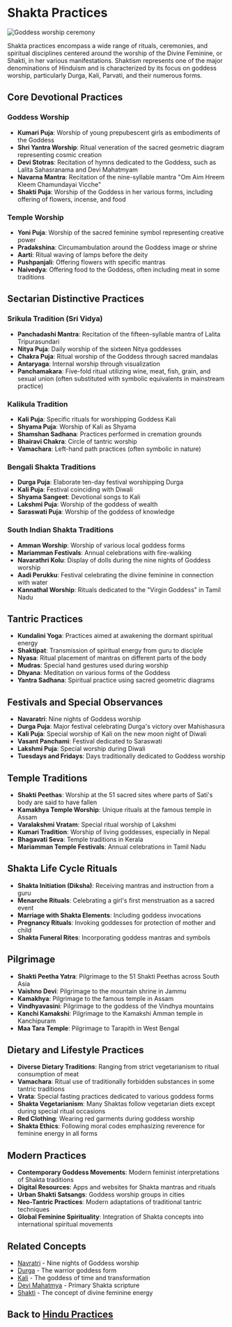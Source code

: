 # Shakta Practices

![Goddess worship ceremony](shakta_worship.jpg)

Shakta practices encompass a wide range of rituals, ceremonies, and spiritual disciplines centered around the worship of the Divine Feminine, or Shakti, in her various manifestations. Shaktism represents one of the major denominations of Hinduism and is characterized by its focus on goddess worship, particularly Durga, Kali, Parvati, and their numerous forms.

## Core Devotional Practices

### Goddess Worship

- **Kumari Puja**: Worship of young prepubescent girls as embodiments of the Goddess
- **Shri Yantra Worship**: Ritual veneration of the sacred geometric diagram representing cosmic creation
- **Devi Stotras**: Recitation of hymns dedicated to the Goddess, such as Lalita Sahasranama and Devi Mahatmyam
- **Navarna Mantra**: Recitation of the nine-syllable mantra "Om Aim Hreem Kleem Chamundayai Vicche"
- **Shakti Puja**: Worship of the Goddess in her various forms, including offering of flowers, incense, and food

### Temple Worship

- **Yoni Puja**: Worship of the sacred feminine symbol representing creative power
- **Pradakshina**: Circumambulation around the Goddess image or shrine
- **Aarti**: Ritual waving of lamps before the deity
- **Pushpanjali**: Offering flowers with specific mantras
- **Naivedya**: Offering food to the Goddess, often including meat in some traditions

## Sectarian Distinctive Practices

### Srikula Tradition (Sri Vidya)

- **Panchadashi Mantra**: Recitation of the fifteen-syllable mantra of Lalita Tripurasundari
- **Nitya Puja**: Daily worship of the sixteen Nitya goddesses
- **Chakra Puja**: Ritual worship of the Goddess through sacred mandalas
- **Antaryaga**: Internal worship through visualization
- **Panchamakara**: Five-fold ritual utilizing wine, meat, fish, grain, and sexual union (often substituted with symbolic equivalents in mainstream practice)

### Kalikula Tradition

- **Kali Puja**: Specific rituals for worshipping Goddess Kali
- **Shyama Puja**: Worship of Kali as Shyama
- **Shamshan Sadhana**: Practices performed in cremation grounds
- **Bhairavi Chakra**: Circle of tantric worship
- **Vamachara**: Left-hand path practices (often symbolic in nature)

### Bengali Shakta Traditions

- **Durga Puja**: Elaborate ten-day festival worshipping Durga
- **Kali Puja**: Festival coinciding with Diwali
- **Shyama Sangeet**: Devotional songs to Kali
- **Lakshmi Puja**: Worship of the goddess of wealth
- **Saraswati Puja**: Worship of the goddess of knowledge

### South Indian Shakta Traditions

- **Amman Worship**: Worship of various local goddess forms
- **Mariamman Festivals**: Annual celebrations with fire-walking
- **Navarathri Kolu**: Display of dolls during the nine nights of Goddess worship
- **Aadi Perukku**: Festival celebrating the divine feminine in connection with water
- **Kannathal Worship**: Rituals dedicated to the "Virgin Goddess" in Tamil Nadu

## Tantric Practices

- **Kundalini Yoga**: Practices aimed at awakening the dormant spiritual energy
- **Shaktipat**: Transmission of spiritual energy from guru to disciple
- **Nyasa**: Ritual placement of mantras on different parts of the body
- **Mudras**: Special hand gestures used during worship
- **Dhyana**: Meditation on various forms of the Goddess
- **Yantra Sadhana**: Spiritual practice using sacred geometric diagrams

## Festivals and Special Observances

- **Navaratri**: Nine nights of Goddess worship
- **Durga Puja**: Major festival celebrating Durga's victory over Mahishasura
- **Kali Puja**: Special worship of Kali on the new moon night of Diwali
- **Vasant Panchami**: Festival dedicated to Saraswati
- **Lakshmi Puja**: Special worship during Diwali
- **Tuesdays and Fridays**: Days traditionally dedicated to Goddess worship

## Temple Traditions

- **Shakti Peethas**: Worship at the 51 sacred sites where parts of Sati's body are said to have fallen
- **Kamakhya Temple Worship**: Unique rituals at the famous temple in Assam
- **Varalakshmi Vratam**: Special ritual worship of Lakshmi
- **Kumari Tradition**: Worship of living goddesses, especially in Nepal
- **Bhagavati Seva**: Temple traditions in Kerala
- **Mariamman Temple Festivals**: Annual celebrations in Tamil Nadu

## Shakta Life Cycle Rituals

- **Shakta Initiation (Diksha)**: Receiving mantras and instruction from a guru
- **Menarche Rituals**: Celebrating a girl's first menstruation as a sacred event
- **Marriage with Shakta Elements**: Including goddess invocations
- **Pregnancy Rituals**: Invoking goddesses for protection of mother and child
- **Shakta Funeral Rites**: Incorporating goddess mantras and symbols

## Pilgrimage

- **Shakti Peetha Yatra**: Pilgrimage to the 51 Shakti Peethas across South Asia
- **Vaishno Devi**: Pilgrimage to the mountain shrine in Jammu
- **Kamakhya**: Pilgrimage to the famous temple in Assam
- **Vindhyavasini**: Pilgrimage to the goddess of the Vindhya mountains
- **Kanchi Kamakshi**: Pilgrimage to the Kamakshi Amman temple in Kanchipuram
- **Maa Tara Temple**: Pilgrimage to Tarapith in West Bengal

## Dietary and Lifestyle Practices

- **Diverse Dietary Traditions**: Ranging from strict vegetarianism to ritual consumption of meat
- **Vamachara**: Ritual use of traditionally forbidden substances in some tantric traditions
- **Vrata**: Special fasting practices dedicated to various goddess forms
- **Shakta Vegetarianism**: Many Shaktas follow vegetarian diets except during special ritual occasions
- **Red Clothing**: Wearing red garments during goddess worship
- **Shakta Ethics**: Following moral codes emphasizing reverence for feminine energy in all forms

## Modern Practices

- **Contemporary Goddess Movements**: Modern feminist interpretations of Shakta traditions
- **Digital Resources**: Apps and websites for Shakta mantras and rituals
- **Urban Shakti Satsangs**: Goddess worship groups in cities
- **Neo-Tantric Practices**: Modern adaptations of traditional tantric techniques
- **Global Feminine Spirituality**: Integration of Shakta concepts into international spiritual movements

## Related Concepts

- [Navratri](./navaratri.md) - Nine nights of Goddess worship
- [Durga](../figures/durga.md) - The warrior goddess form
- [Kali](../figures/kali.md) - The goddess of time and transformation
- [Devi Mahatmya](../texts/devi_mahatmya.md) - Primary Shakta scripture
- [Shakti](../beliefs/shakti.md) - The concept of divine feminine energy

## Back to [Hindu Practices](./README.md)
